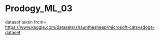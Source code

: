 # Prodogy_ML_03
dataset taken from= https://www.kaggle.com/datasets/shaunthesheep/microsoft-catsvsdogs-dataset
